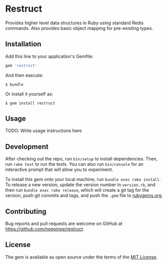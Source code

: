 # Restruct

Provides higher level data structures in Ruby using standard Redis commands. Also provides basic object mapping for pre-existing types.

## Installation

Add this line to your application's Gemfile:

```ruby
gem 'restruct'
```

And then execute:

    $ bundle

Or install it yourself as:

    $ gem install restruct

## Usage

TODO: Write usage instructions here

## Development

After checking out the repo, run `bin/setup` to install dependencies. Then, run `rake test` to run the tests. You can also run `bin/console` for an interactive prompt that will allow you to experiment.

To install this gem onto your local machine, run `bundle exec rake install`. To release a new version, update the version number in `version.rb`, and then run `bundle exec rake release`, which will create a git tag for the version, push git commits and tags, and push the `.gem` file to [rubygems.org](https://rubygems.org).

## Contributing

Bug reports and pull requests are welcome on GitHub at https://github.com/npepinpe/restruct.


## License

The gem is available as open source under the terms of the [MIT License](http://opensource.org/licenses/MIT).

